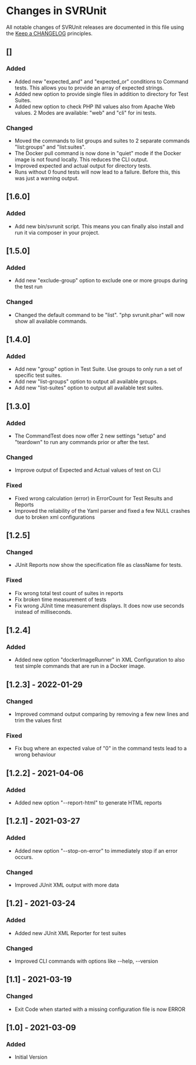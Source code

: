 # Changes in SVRUnit

All notable changes of SVRUnit releases are documented in this file
using the [Keep a CHANGELOG](https://keepachangelog.com/) principles.

## []

### Added

- Added new "expected_and" and "expected_or" conditions to Command tests. This allows you to provide an array of expected strings.
- Added new option to provide single files in addition to directory for Test Suites.
- Added new option to check PHP INI values also from Apache Web values. 2 Modes are available: "web" and "cli" for ini tests.

### Changed

- Moved the commands to list groups and suites to 2 separate commands "list:groups" and "list:suites".
- The Docker pull command is now done in "quiet" mode if the Docker image is not found locally. This reduces the CLI output.
- Improved expected and actual output for directory tests.
- Runs without 0 found tests will now lead to a failure. Before this, this was just a warning output.

## [1.6.0]

### Added

- Add new bin/svrunit script. This means you can finally also install and run it via composer in your project.

## [1.5.0]

### Added

- Add new "exclude-group" option to exclude one or more groups during the test run

### Changed

- Changed the default command to be "list". "php svrunit.phar" will now show all available commands.

## [1.4.0]

### Added

- Add new "group" option in Test Suite. Use groups to only run a set of specific test suites.
- Add new "list-groups" option to output all available groups.
- Add new "list-suites" option to output all available test suites.

## [1.3.0]

### Added

- The CommandTest does now offer 2 new settings "setup" and "teardown" to run any commands prior or after the test.

### Changed

- Improve output of Expected and Actual values of test on CLI

### Fixed

- Fixed wrong calculation (error) in ErrorCount for Test Results and Reports
- Improved the reliability of the Yaml parser and fixed a few NULL crashes due to broken xml configurations

## [1.2.5]

### Changed

- JUnit Reports now show the specification file as className for tests.

### Fixed

- Fix wrong total test count of suites in reports
- Fix broken time measurement of tests
- Fix wrong JUnit time measurement displays. It does now use seconds instead of milliseconds.

## [1.2.4]

### Added

- Added new option "dockerImageRunner" in XML Configuration to also test simple commands that are run in a Docker image.

## [1.2.3] - 2022-01-29

### Changed

- Improved command output comparing by removing a few new lines and trim the values first

### Fixed

- Fix bug where an expected value of "0" in the command tests lead to a wrong behaviour

## [1.2.2] - 2021-04-06

### Added

- Added new option "--report-html" to generate HTML reports

## [1.2.1] - 2021-03-27

### Added

- Added new option "--stop-on-error" to immediately stop if an error occurs.

### Changed

- Improved JUnit XML output with more data

## [1.2] - 2021-03-24

### Added

- Added new JUnit XML Reporter for test suites

### Changed

- Improved CLI commands with options like --help, --version

## [1.1] - 2021-03-19

### Changed

- Exit Code when started with a missing configuration file is now ERROR

## [1.0] - 2021-03-09

### Added

- Initial Version
